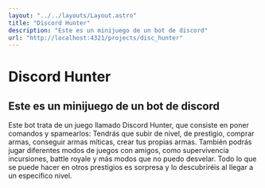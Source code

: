 ```yaml
---
layout: "../../layouts/Layout.astro"
title: "Discord Hunter"
description: "Este es un minijuego de un bot de discord"
url: "http://localhost:4321/projects/disc_hunter"
---
```


# Discord Hunter
## Este es un minijuego de un bot de discord
Este bot trata de un juego llamado Discord Hunter, que consiste en poner comandos y spamearlos: Tendrás que subir de nivel, de prestigio, comprar armas, conseguir armas míticas, crear tus propias armas. También podrás jugar diferentes modos de juegos con amigos, como supervivencia incursiones, battle royale y más modos que no puedo desvelar. Todo lo que se puede hacer en otros prestigios es sorpresa y lo descubriréis al llegar a un especifico nivel.